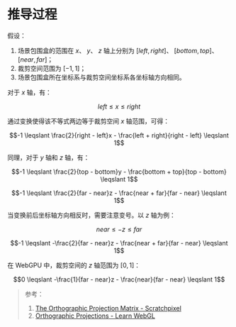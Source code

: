 # 推导过程

假设：

1. 场景包围盒的范围在 $x$、 $y$、 $z$ 轴上分别为 $[left, right]$、 $[bottom, top]$、 $[near, far]$；
1. 裁剪空间范围为 $[-1, 1]$；
1. 场景包围盒所在坐标系与裁剪空间坐标系各坐标轴方向相同。

对于 $x$ 轴，有：

```math
left \leqslant x \leqslant right
```

通过变换使得该不等式两边等于裁剪空间 $x$ 轴范围，可得：

```math
-1
\leqslant
\frac{2}{right - left}x - \frac{left + right}{right - left}
\leqslant
1
```

同理，对于 $y$ 轴和 $z$ 轴，有：

```math
-1
\leqslant
\frac{2}{top - bottom}y - \frac{bottom + top}{top - bottom}
\leqslant
1
```

```math
-1
\leqslant
\frac{2}{far - near}z - \frac{near + far}{far - near}
\leqslant
1
```

当变换前后坐标轴方向相反时，需要注意变号。以 $z$ 轴为例：

```math
near \leqslant -z \leqslant far
```

```math
-1
\leqslant
-\frac{2}{far - near}z - \frac{near + far}{far - near}
\leqslant
1
```

在 WebGPU 中，裁剪空间的 $z$ 轴范围为 $[0, 1]$：

```math
0
\leqslant
-\frac{1}{far - near}z - \frac{near}{far - near}
\leqslant
1
```

> 参考：
>
> 1. [The Orthographic Projection Matrix - Scratchpixel](https://www.scratchapixel.com/lessons/3d-basic-rendering/perspective-and-orthographic-projection-matrix/orthographic-projection-matrix.html)
> 1. [Orthographic Projections - Learn WebGL](https://learnwebgl.brown37.net/08_projections/projections_ortho.html)
